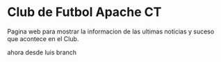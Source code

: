 Club de Futbol Apache CT
========================

Pagina web para mostrar la informacion de las ultimas noticias y suceso que acontece en el Club.


ahora desde luis branch
